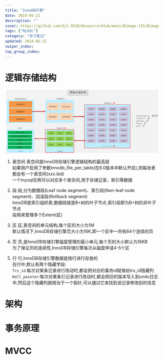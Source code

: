 ```yaml
---
title: "InnoDB引擎"
date: 2024-05-21
description: ""
cover: https://github.com/Gjt-9520/Resource/blob/main/Bimage-135/Bimage23.jpg?raw=true
tags: ["MySQL"]
category: "学习笔记"
updated: 2024-05-22
swiper_index: 
top_group_index: 
---
```


# 逻辑存储结构

![InnoDB逻辑存储结构](../images/InnoDB逻辑存储结构.png)

1. 表空间
表空间是InnoDB存储引擎逻辑结构的最高层                  
如果用户启用了参数innodb_file_per_table(在8.0版本中默认开启),则每张表都会有一个表空间(xxx.ibd)                    
一个mysql实例可以对应多个表空间,用于存储记录、索引等数据

2. 段
段,分为数据段(Leaf node segment)、索引段(Non-leaf node segment)、回滚段(Rollback segment)                  
InnoDB是索引组织表,数据段就是B+树的叶子节点,索引段即为B+树的非叶子节点                        
段用来管理多个Extent(区)          

3. 区
区,表空间的单元结构,每个区的大小为1M        
默认情况下,InnoDB存储引擎页大小为16K,即一个区中一共有64个连续的页                      

4. 页
页,是InnoDB存储引擎磁盘管理的最小单元,每个页的大小默认为16KB              
为了保证页的连续性,InnoDB存储引擎每次从磁盘申请4-5个区

5. 行
行,InnoDB存储引擎数据是按行进行存放的                    
在行中,默认有两个隐藏字段:                           
`Trx_id`:每次对某条记录进行改动时,都会把对应的事务id赋值给trx_id隐藏列                 
`Roll_pointer`:每次对某条引记录进行改动时,都会把旧的版本写入到undo日志中,然后这个隐藏列就相当于一个指针,可以通过它来找到该记录修改前的信息

# 架构


# 事务原理


# MVCC